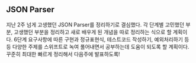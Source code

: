 ## JSON Parser

지난 2주 넘게 고생했던 JSON Parser를 정리하기로 결심했다.
각 단계별 고민했던 부분, 고생했던 부분을 정리하고 새로 배우게 된 개념을 따로 정리하는 식으로 할 계획이다.
6단계 요구사항에 따른 구현과 정규표현식, 테스트코드 작성하기, 예외처리하기 등등 다양한 주제를 스위프트로 녹여 풀어내면서 공부하는데 도움이 되도록 할 계획이다.
꾸준히 최대한 빠르게 정리해서 다음주에 발표하도록!
